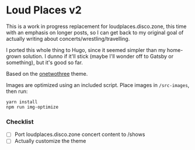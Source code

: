 # Loud Places v2

This is a work in progress replacement for loudplaces.disco.zone, this time with an emphasis on longer posts, so I can get back to my original goal of actually writing about concerts/wrestling/travelling.

I ported this whole thing to Hugo, since it seemed simpler than my home-grown solution. I dunno if it'll stick (maybe I'll wonder off to Gatsby or something), but it's good so far.

Based on the [onetwothree](https://github.com/schollz/onetwothree) theme.

Images are optimized using an included script. Place images in `/src-images`, then run:

```
yarn install
npm run img-optimize
```

### Checklist

- [ ] Port loudplaces.disco.zone concert content to /shows
- [ ] Actually customize the theme